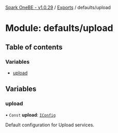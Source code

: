 [Spark OneBE - v1.0.29](../README.md) / [Exports](../modules.md) / defaults/upload

# Module: defaults/upload

## Table of contents

### Variables

- [upload](defaults_upload.md#upload)

## Variables

### upload

• `Const` **upload**: [`IConfig`](../interfaces/System_IConfig.IConfig.md)

Default configuration for Upload services.
